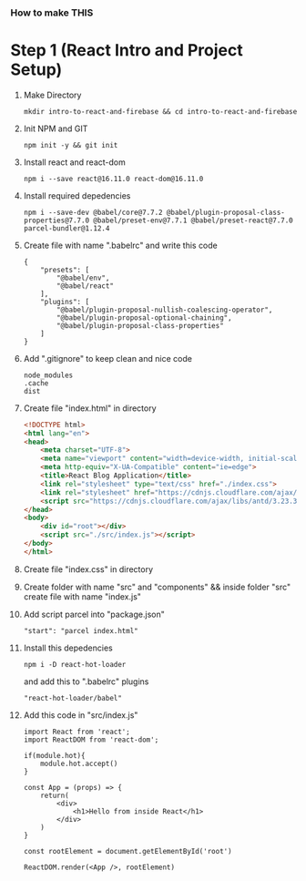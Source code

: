 ### How to make THIS 
# Step 1 (React Intro and Project Setup)
1. Make Directory
    ```
    mkdir intro-to-react-and-firebase && cd intro-to-react-and-firebase
    ```

2. Init NPM and GIT
    ```
    npm init -y && git init 
    ```

3. Install react and react-dom
    ```
    npm i --save react@16.11.0 react-dom@16.11.0
    ```

4. Install required depedencies
    ```
    npm i --save-dev @babel/core@7.7.2 @babel/plugin-proposal-class-properties@7.7.0 @babel/preset-env@7.7.1 @babel/preset-react@7.7.0 parcel-bundler@1.12.4
    ```

5. Create file with name ".babelrc" and write this code
    ```
    {
        "presets": [
            "@babel/env",
            "@babel/react"
        ],
        "plugins": [
            "@babel/plugin-proposal-nullish-coalescing-operator",
            "@babel/plugin-proposal-optional-chaining",
            "@babel/plugin-proposal-class-properties"
        ]
    }
    ```

6. Add ".gitignore" to keep clean and nice code
    ```
    node_modules
    .cache
    dist
    ```

7. Create file "index.html" in directory
    ```html
    <!DOCTYPE html>
    <html lang="en">
    <head>
        <meta charset="UTF-8">
        <meta name="viewport" content="width=device-width, initial-scale=1.0">
        <meta http-equiv="X-UA-Compatible" content="ie=edge">
        <title>React Blog Application</title>
        <link rel="stylesheet" type="text/css" href="./index.css">
        <link rel="stylesheet" href="https://cdnjs.cloudflare.com/ajax/libs/antd/3.23.3/antd.css">
        <script src="https://cdnjs.cloudflare.com/ajax/libs/antd/3.23.3/antd.js"></script>
    </head>
    <body>
        <div id="root"></div>
        <script src="./src/index.js"></script>
    </body>
    </html>
    ```

8. Create file "index.css" in directory

9. Create folder with name "src" and "components" && inside folder "src" create file with name "index.js"

10. Add script parcel into "package.json"
    ```
    "start": "parcel index.html"  
    ```

11. Install this depedencies 
    ```
    npm i -D react-hot-loader
    ```
    and add this to ".babelrc" plugins
    ```
    "react-hot-loader/babel"
    ```

12. Add this code in "src/index.js"
    ```
    import React from 'react';
    import ReactDOM from 'react-dom';

    if(module.hot){
        module.hot.accept()
    }

    const App = (props) => {
        return(
            <div>
                <h1>Hello from inside React</h1>
            </div>
        )
    }

    const rootElement = document.getElementById('root')

    ReactDOM.render(<App />, rootElement)
    ```
